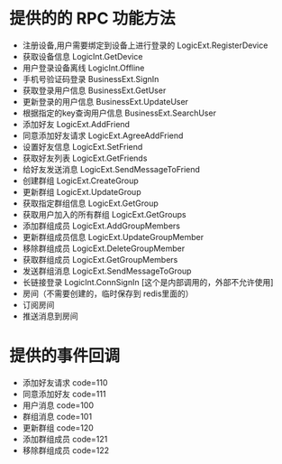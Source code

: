 # 提供的的 RPC 功能方法

* 注册设备,用户需要绑定到设备上进行登录的 LogicExt.RegisterDevice
* 获取设备信息 LogicInt.GetDevice
* 用户登录设备离线 LogicInt.Offline
* 手机号验证码登录 BusinessExt.SignIn
* 获取登录用户信息 BusinessExt.GetUser
* 更新登录的用户信息 BusinessExt.UpdateUser
* 根据指定的key查询用户信息 BusinessExt.SearchUser
* 添加好友 LogicExt.AddFriend
* 同意添加好友请求 LogicExt.AgreeAddFriend
* 设置好友信息 LogicExt.SetFriend
* 获取好友列表 LogicExt.GetFriends
* 给好友发送消息 LogicExt.SendMessageToFriend
* 创建群组 LogicExt.CreateGroup
* 更新群组 LogicExt.UpdateGroup
* 获取指定群组信息 LogicExt.GetGroup
* 获取用户加入的所有群组 LogicExt.GetGroups
* 添加群组成员 LogicExt.AddGroupMembers
* 更新群组成员信息 LogicExt.UpdateGroupMember
* 移除群组成员 LogicExt.DeleteGroupMember
* 获取群组成员 LogicExt.GetGroupMembers
* 发送群组消息 LogicExt.SendMessageToGroup
* 长链接登录 LogicInt.ConnSignIn [这个是内部调用的，外部不允许使用]
* 房间（不需要创建的，临时保存到 redis里面的）
* 订阅房间
* 推送消息到房间

# 提供的事件回调

* 添加好友请求 code=110
* 同意添加好友 code=111
* 用户消息 code=100
* 群组消息 code=101
* 更新群组 code=120
* 添加群组成员 code=121
* 移除群组成员 code=122